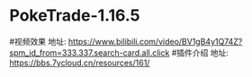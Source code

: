 # PokeTrade-1.16.5
#视频效果
地址: https://www.bilibili.com/video/BV1gB4y1Q74Z?spm_id_from=333.337.search-card.all.click
#插件介绍
地址: https://bbs.7ycloud.cn/resources/161/
